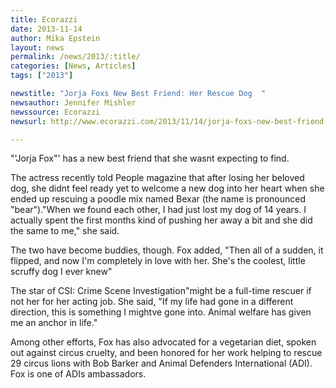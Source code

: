 ```yaml
---
title: Ecorazzi
date: 2013-11-14
author: Mika Epstein
layout: news
permalink: /news/2013/:title/
categories: [News, Articles]
tags: ["2013"]

newstitle: "Jorja Foxs New Best Friend: Her Rescue Dog  "
newsauthor: Jennifer Mishler  
newssource: Ecorazzi  
newsurl: http://www.ecorazzi.com/2013/11/14/jorja-foxs-new-best-friend-her-rescue-dog/  

---
```


"'Jorja Fox"' has a new best friend that she wasnt expecting to find.

The actress recently told People magazine that after losing her beloved dog, she didnt feel ready yet to welcome a new dog into her heart when she ended up rescuing a poodle mix named Bexar (the name is pronounced "bear")."When we found each other, I had just lost my dog of 14 years. I actually spent the first months kind of pushing her away a bit and she did the same to me," she said.

The two have become buddies, though. Fox added, "Then all of a sudden, it flipped, and now I'm completely in love with her. She's the coolest, little scruffy dog I ever knew"

The star of CSI: Crime Scene Investigation"might be a full-time rescuer if not her for her acting job. She said, "If my life had gone in a different direction, this is something I mightve gone into. Animal welfare has given me an anchor in life."

Among other efforts, Fox has also advocated for a vegetarian diet, spoken out against circus cruelty, and been honored for her work helping to rescue 29 circus lions with Bob Barker and Animal Defenders International (ADI). Fox is one of ADIs ambassadors.

